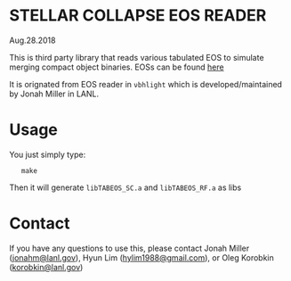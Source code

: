 # STELLAR COLLAPSE EOS READER

Aug.28.2018

This is third party library that reads various tabulated EOS 
to simulate merging compact object binaries. EOSs can be found
[here](https://stellarcollapse.org/equationofstate)

It is orignated from EOS reader in `νbhlight` which is 
developed/maintained by Jonah Miller in LANL.

# Usage

You just simply type:

```{engine=sh}
   make
```

Then it will generate `libTABEOS_SC.a` and `libTABEOS_RF.a` as libs

# Contact

If you have any questions to use this, please contact Jonah Miller (jonahm@lanl.gov), 
Hyun Lim (hylim1988@gmail.com), or Oleg Korobkin (korobkin@lanl.gov)
